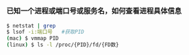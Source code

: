 # 

### 已知一个进程或端口号或服务名，如何查看进程具体信息

```sh
$ netstat | grep 
$ lsof -i:端口号   #获取PID
(mac) $ vmmap PID
(linux) $ ls -l /proc/{PID}/fd/{FD数}
```
